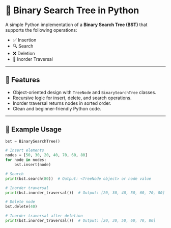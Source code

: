 # 🌳 Binary Search Tree in Python

A simple Python implementation of a **Binary Search Tree (BST)** that supports the following operations:

- ✅ Insertion
- 🔍 Search
- ❌ Deletion
- 🔄 Inorder Traversal

---

## 📂 Features

- Object-oriented design with `TreeNode` and `BinarySearchTree` classes.
- Recursive logic for insert, delete, and search operations.
- Inorder traversal returns nodes in sorted order.
- Clean and beginner-friendly Python code.

---

## 📌 Example Usage

```python
bst = BinarySearchTree()

# Insert elements
nodes = [50, 30, 20, 40, 70, 60, 80]
for node in nodes:
    bst.insert(node)

# Search
print(bst.search(80))  # Output: <TreeNode object> or node value

# Inorder traversal
print(bst.inorder_traversal())  # Output: [20, 30, 40, 50, 60, 70, 80]

# Delete node
bst.delete(40)

# Inorder traversal after deletion
print(bst.inorder_traversal())  # Output: [20, 30, 50, 60, 70, 80]
